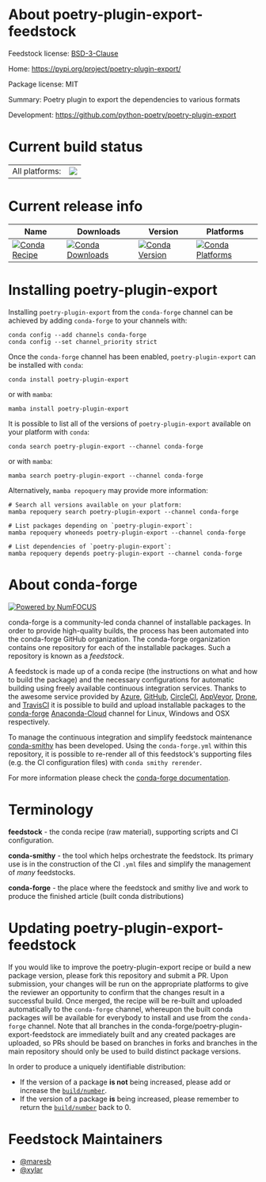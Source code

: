 About poetry-plugin-export-feedstock
====================================

Feedstock license: [BSD-3-Clause](https://github.com/conda-forge/poetry-plugin-export-feedstock/blob/main/LICENSE.txt)

Home: https://pypi.org/project/poetry-plugin-export/

Package license: MIT

Summary: Poetry plugin to export the dependencies to various formats

Development: https://github.com/python-poetry/poetry-plugin-export

Current build status
====================


<table><tr><td>All platforms:</td>
    <td>
      <a href="https://dev.azure.com/conda-forge/feedstock-builds/_build/latest?definitionId=16646&branchName=main">
        <img src="https://dev.azure.com/conda-forge/feedstock-builds/_apis/build/status/poetry-plugin-export-feedstock?branchName=main">
      </a>
    </td>
  </tr>
</table>

Current release info
====================

| Name | Downloads | Version | Platforms |
| --- | --- | --- | --- |
| [![Conda Recipe](https://img.shields.io/badge/recipe-poetry--plugin--export-green.svg)](https://anaconda.org/conda-forge/poetry-plugin-export) | [![Conda Downloads](https://img.shields.io/conda/dn/conda-forge/poetry-plugin-export.svg)](https://anaconda.org/conda-forge/poetry-plugin-export) | [![Conda Version](https://img.shields.io/conda/vn/conda-forge/poetry-plugin-export.svg)](https://anaconda.org/conda-forge/poetry-plugin-export) | [![Conda Platforms](https://img.shields.io/conda/pn/conda-forge/poetry-plugin-export.svg)](https://anaconda.org/conda-forge/poetry-plugin-export) |

Installing poetry-plugin-export
===============================

Installing `poetry-plugin-export` from the `conda-forge` channel can be achieved by adding `conda-forge` to your channels with:

```
conda config --add channels conda-forge
conda config --set channel_priority strict
```

Once the `conda-forge` channel has been enabled, `poetry-plugin-export` can be installed with `conda`:

```
conda install poetry-plugin-export
```

or with `mamba`:

```
mamba install poetry-plugin-export
```

It is possible to list all of the versions of `poetry-plugin-export` available on your platform with `conda`:

```
conda search poetry-plugin-export --channel conda-forge
```

or with `mamba`:

```
mamba search poetry-plugin-export --channel conda-forge
```

Alternatively, `mamba repoquery` may provide more information:

```
# Search all versions available on your platform:
mamba repoquery search poetry-plugin-export --channel conda-forge

# List packages depending on `poetry-plugin-export`:
mamba repoquery whoneeds poetry-plugin-export --channel conda-forge

# List dependencies of `poetry-plugin-export`:
mamba repoquery depends poetry-plugin-export --channel conda-forge
```


About conda-forge
=================

[![Powered by
NumFOCUS](https://img.shields.io/badge/powered%20by-NumFOCUS-orange.svg?style=flat&colorA=E1523D&colorB=007D8A)](https://numfocus.org)

conda-forge is a community-led conda channel of installable packages.
In order to provide high-quality builds, the process has been automated into the
conda-forge GitHub organization. The conda-forge organization contains one repository
for each of the installable packages. Such a repository is known as a *feedstock*.

A feedstock is made up of a conda recipe (the instructions on what and how to build
the package) and the necessary configurations for automatic building using freely
available continuous integration services. Thanks to the awesome service provided by
[Azure](https://azure.microsoft.com/en-us/services/devops/), [GitHub](https://github.com/),
[CircleCI](https://circleci.com/), [AppVeyor](https://www.appveyor.com/),
[Drone](https://cloud.drone.io/welcome), and [TravisCI](https://travis-ci.com/)
it is possible to build and upload installable packages to the
[conda-forge](https://anaconda.org/conda-forge) [Anaconda-Cloud](https://anaconda.org/)
channel for Linux, Windows and OSX respectively.

To manage the continuous integration and simplify feedstock maintenance
[conda-smithy](https://github.com/conda-forge/conda-smithy) has been developed.
Using the ``conda-forge.yml`` within this repository, it is possible to re-render all of
this feedstock's supporting files (e.g. the CI configuration files) with ``conda smithy rerender``.

For more information please check the [conda-forge documentation](https://conda-forge.org/docs/).

Terminology
===========

**feedstock** - the conda recipe (raw material), supporting scripts and CI configuration.

**conda-smithy** - the tool which helps orchestrate the feedstock.
                   Its primary use is in the construction of the CI ``.yml`` files
                   and simplify the management of *many* feedstocks.

**conda-forge** - the place where the feedstock and smithy live and work to
                  produce the finished article (built conda distributions)


Updating poetry-plugin-export-feedstock
=======================================

If you would like to improve the poetry-plugin-export recipe or build a new
package version, please fork this repository and submit a PR. Upon submission,
your changes will be run on the appropriate platforms to give the reviewer an
opportunity to confirm that the changes result in a successful build. Once
merged, the recipe will be re-built and uploaded automatically to the
`conda-forge` channel, whereupon the built conda packages will be available for
everybody to install and use from the `conda-forge` channel.
Note that all branches in the conda-forge/poetry-plugin-export-feedstock are
immediately built and any created packages are uploaded, so PRs should be based
on branches in forks and branches in the main repository should only be used to
build distinct package versions.

In order to produce a uniquely identifiable distribution:
 * If the version of a package **is not** being increased, please add or increase
   the [``build/number``](https://docs.conda.io/projects/conda-build/en/latest/resources/define-metadata.html#build-number-and-string).
 * If the version of a package **is** being increased, please remember to return
   the [``build/number``](https://docs.conda.io/projects/conda-build/en/latest/resources/define-metadata.html#build-number-and-string)
   back to 0.

Feedstock Maintainers
=====================

* [@maresb](https://github.com/maresb/)
* [@xylar](https://github.com/xylar/)

